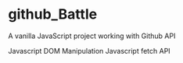 # github_Battle
A vanilla JavaScript project working with Github API

Javascript DOM Manipulation
Javascript fetch API
